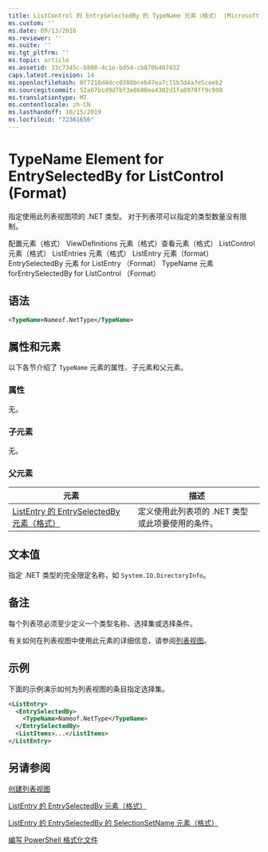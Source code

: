 ```yaml
---
title: ListControl 的 EntrySelectedBy 的 TypeName 元素（格式） |Microsoft Docs
ms.custom: ''
ms.date: 09/13/2016
ms.reviewer: ''
ms.suite: ''
ms.tgt_pltfrm: ''
ms.topic: article
ms.assetid: 33c7345c-b808-4c1e-bd54-cb870b407432
caps.latest.revision: 14
ms.openlocfilehash: 0f7216d4dcc0380bceb47ea7c15b3d4a7e5ceeb2
ms.sourcegitcommit: 52a67bcd9d7bf3e8600ea4302d1fa8970ff9c998
ms.translationtype: MT
ms.contentlocale: zh-CN
ms.lasthandoff: 10/15/2019
ms.locfileid: "72361656"
---
```

# <a name="typename-element-for-entryselectedby-for-listcontrol-format"></a>TypeName Element for EntrySelectedBy for ListControl (Format)

指定使用此列表视图项的 .NET 类型。 对于列表项可以指定的类型数量没有限制。

配置元素（格式） ViewDefinitions 元素（格式）查看元素（格式） ListControl 元素（格式） ListEntries 元素（格式） ListEntry 元素（format） EntrySelectedBy 元素 for ListEntry （Format） TypeName 元素 forEntrySelectedBy for ListControl （Format）

## <a name="syntax"></a>语法

```xml
<TypeName>Nameof.NetType</TypeName>
```

## <a name="attributes-and-elements"></a>属性和元素

以下各节介绍了 `TypeName` 元素的属性、子元素和父元素。

### <a name="attributes"></a>属性

无。

### <a name="child-elements"></a>子元素

无。

### <a name="parent-elements"></a>父元素

|元素|描述|
|-------------|-----------------|
|[ListEntry 的 EntrySelectedBy 元素（格式）](./entryselectedby-element-for-listentry-for-listcontrol-format.md)|定义使用此列表项的 .NET 类型或此项要使用的条件。|

## <a name="text-value"></a>文本值

指定 .NET 类型的完全限定名称，如 `System.IO.DirectoryInfo`。

## <a name="remarks"></a>备注

每个列表项必须至少定义一个类型名称、选择集或选择条件。

有关如何在列表视图中使用此元素的详细信息，请参阅[列表视图](./creating-a-list-view.md)。

## <a name="example"></a>示例

下面的示例演示如何为列表视图的条目指定选择集。

```xml
<ListEntry>
  <EntrySelectedBy>
    <TypeName>Nameof.NetType</TypeName>
  </EntrySelectedBy>
  <ListItems>...</ListItems>
</ListEntry>
```

## <a name="see-also"></a>另请参阅

[创建列表视图](./creating-a-list-view.md)

[ListEntry 的 EntrySelectedBy 元素（格式）](./entryselectedby-element-for-listentry-for-listcontrol-format.md)

[ListEntry 的 EntrySelectedBy 的 SelectionSetName 元素（格式）](./selectionsetname-element-for-entryselectedby-for-listcontrol-format.md)

[编写 PowerShell 格式化文件](./writing-a-powershell-formatting-file.md)
